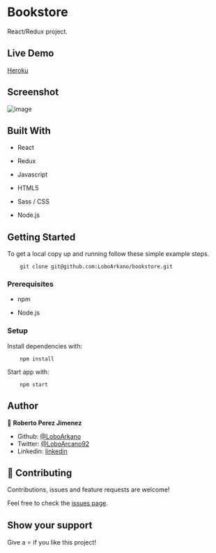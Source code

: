 # Bookstore

React/Redux project.

## Live Demo

[Heroku](https://bookstore-roberto.herokuapp.com/)

## Screenshot

![image](https://user-images.githubusercontent.com/33432289/103246416-f6056400-4928-11eb-8e31-a6fdab8f4851.png)

## Built With

- React

- Redux

- Javascript

- HTML5

- Sass / CSS

- Node.js

## Getting Started

To get a local copy up and running follow these simple example steps.
```
    git clone git@github.com:LoboArkano/bookstore.git
```

### Prerequisites

- npm

- Node.js

### Setup

Install dependencies with:

```
    npm install
```

Start app with:

```
    npm start
```

## Author

👤 **Roberto Perez Jimenez**

- Github: [@LoboArkano](https://github.com/LoboArkano)
- Twitter: [@LoboArcano92](https://twitter.com/LoboArcano92)
- Linkedin: [linkedin](https://www.linkedin.com/in/jose-roberto-perez-jimenez/)

## 🤝 Contributing

Contributions, issues and feature requests are welcome!

Feel free to check the [issues page](https://github.com/LoboArkano/bookstore/issues).

## Show your support

Give a ⭐️ if you like this project!
